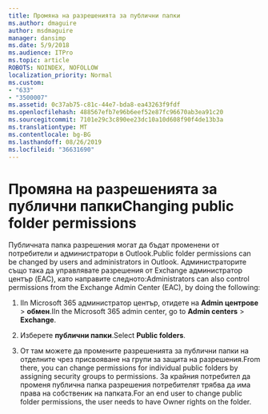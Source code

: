 ```yaml
---
title: Промяна на разрешенията за публични папки
ms.author: dmaguire
author: msdmaguire
manager: dansimp
ms.date: 5/9/2018
ms.audience: ITPro
ms.topic: article
ROBOTS: NOINDEX, NOFOLLOW
localization_priority: Normal
ms.custom:
- "633"
- "3500007"
ms.assetid: 0c37ab75-c81c-44e7-bda8-ea43263f9fdf
ms.openlocfilehash: 488567efb7e96b6eef52e87fc96670ab3ea91c20
ms.sourcegitcommit: 7101e29c3c890ee23dc10a10d608f90f4de13b3a
ms.translationtype: MT
ms.contentlocale: bg-BG
ms.lasthandoff: 08/26/2019
ms.locfileid: "36631690"
---
```

# <a name="changing-public-folder-permissions"></a><span data-ttu-id="13cab-102">Промяна на разрешенията за публични папки</span><span class="sxs-lookup"><span data-stu-id="13cab-102">Changing public folder permissions</span></span>

<span data-ttu-id="13cab-103">Публичната папка разрешения могат да бъдат променени от потребители и администратори в Outlook.</span><span class="sxs-lookup"><span data-stu-id="13cab-103">Public folder permissions can be changed by users and administrators in Outlook.</span></span> <span data-ttu-id="13cab-104">Администраторите също така да управлявате разрешения от Exchange администратор център (EAC), като направите следното:</span><span class="sxs-lookup"><span data-stu-id="13cab-104">Administrators can also control permissions from the Exchange Admin Center (EAC), by doing the following:</span></span>
  
1. <span data-ttu-id="13cab-105">IIn Microsoft 365 администратор център, отидете на **Admin центрове** \> **обмен**.</span><span class="sxs-lookup"><span data-stu-id="13cab-105">IIn the Microsoft 365 admin center, go to **Admin centers** \> **Exchange**.</span></span>

2. <span data-ttu-id="13cab-106">Изберете **публични папки**.</span><span class="sxs-lookup"><span data-stu-id="13cab-106">Select **Public folders**.</span></span>

3. <span data-ttu-id="13cab-107">От там можете да промените разрешенията за публични папки на отделните чрез присвояване на групи за защита на разрешения.</span><span class="sxs-lookup"><span data-stu-id="13cab-107">From there, you can change permissions for individual public folders by assigning security groups to permissions.</span></span> <span data-ttu-id="13cab-108">За крайния потребител да променя публична папка разрешения потребителят трябва да има права на собственик на папката.</span><span class="sxs-lookup"><span data-stu-id="13cab-108">For an end user to change public folder permissions, the user needs to have Owner rights on the folder.</span></span>
